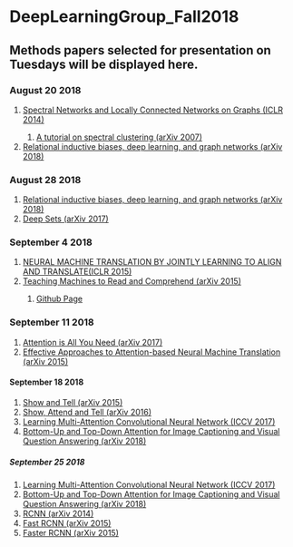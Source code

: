 # DeepLearningGroup_Fall2018
<H2>Methods papers selected for presentation on Tuesdays will be displayed here.</H2>

<H3>August 20 2018</H3>
<ol>
 <li> <a href="https://arxiv.org/abs/1312.6203" >Spectral Networks and Locally Connected Networks on Graphs (ICLR 2014)</a></li>
  <ol>
   <li> <a href = "https://arxiv.org/pdf/0711.0189.pdf"> A tutorial on spectral clustering (arXiv 2007) </a></li>
   </ol>
 <li> <a href="https://arxiv.org/abs/1806.01261" >Relational inductive biases, deep learning, and graph networks (arXiv 2018)</a></li>
</ol>

<H3>August 28 2018</H3>
<ol>
    <li> <a href="https://arxiv.org/abs/1806.01261" >Relational inductive biases, deep learning, and graph networks (arXiv 2018)</a></li>
   <li> <a href="https://arxiv.org/abs/1703.06114" >Deep Sets (arXiv 2017) </a></li>
</ol>


<H3>September 4 2018</H3>
<ol>
    <li> <a href="https://arxiv.org/pdf/1409.0473.pdf" > NEURAL MACHINE TRANSLATION BY JOINTLY LEARNING TO ALIGN AND TRANSLATE(ICLR 2015)</a></li>
   <li> <a href="https://arxiv.org/abs/1506.03340" >Teaching Machines to Read and Comprehend (arXiv 2015) </a></li>
 <ol>
   <li> <a href="https://github.com/thomasmesnard/DeepMind-Teaching-Machines-to-Read-and-Comprehend" >Github Page </a></li>
 </ol>
</ol>



<H3>September 11 2018</H3>
<ol>
    <li>  <a href="https://arxiv.org/pdf/1706.03762.pdf" >Attention is All You Need (arXiv 2017) </li>
   <li> <a href="https://arxiv.org/abs/1508.04025">Effective Approaches to Attention-based Neural Machine Translation (arXiv 2015)</a></li>
</ol>

<H4>September 18 2018</H3>
<ol>
   <li> <a href="https://arxiv.org/pdf/1411.4555.pdf">Show and Tell (arXiv 2015)</a></li>
  <li> <a href="https://arxiv.org/pdf/1502.03044.pdf">Show, Attend and Tell (arXiv 2016)</a></li>
    <li>  <a href="http://openaccess.thecvf.com/content_ICCV_2017/papers/Zheng_Learning_Multi-Attention_Convolutional_ICCV_2017_paper.pdf" >Learning Multi-Attention Convolutional Neural Network (ICCV 2017) </li>
   <li> <a href="https://arxiv.org/pdf/1707.07998.pdf">Bottom-Up and Top-Down Attention for Image Captioning
and Visual Question Answering (arXiv 2018)</a></li>
</ol>


<H5>September 25 2018</H3>
<ol>
    <li>  <a href="http://openaccess.thecvf.com/content_ICCV_2017/papers/Zheng_Learning_Multi-Attention_Convolutional_ICCV_2017_paper.pdf" >Learning Multi-Attention Convolutional Neural Network (ICCV 2017) </li>
   <li> <a href="https://arxiv.org/pdf/1707.07998.pdf">Bottom-Up and Top-Down Attention for Image Captioning
and Visual Question Answering (arXiv 2018)</a></li>
    <li> <a href="https://arxiv.org/pdf/1311.2524.pdf">RCNN (arXiv 2014)</a></li>
  <li> <a href="https://arxiv.org/pdf/1504.08083.pdf">Fast RCNN (arXiv 2015)</a></li>
  <li> <a href="https://arxiv.org/abs/1506.01497">Faster RCNN (arXiv 2015)</a></li>
</ol>

